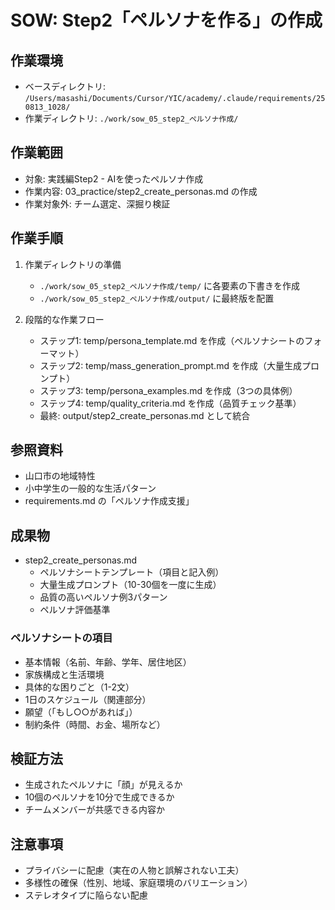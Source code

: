 # SOW: Step2「ペルソナを作る」の作成

## 作業環境
- ベースディレクトリ: `/Users/masashi/Documents/Cursor/YIC/academy/.claude/requirements/250813_1028/`
- 作業ディレクトリ: `./work/sow_05_step2_ペルソナ作成/`

## 作業範囲
- 対象: 実践編Step2 - AIを使ったペルソナ作成
- 作業内容: 03_practice/step2_create_personas.md の作成
- 作業対象外: チーム選定、深掘り検証

## 作業手順
1. 作業ディレクトリの準備
   - `./work/sow_05_step2_ペルソナ作成/temp/` に各要素の下書きを作成
   - `./work/sow_05_step2_ペルソナ作成/output/` に最終版を配置

2. 段階的な作業フロー
   - ステップ1: temp/persona_template.md を作成（ペルソナシートのフォーマット）
   - ステップ2: temp/mass_generation_prompt.md を作成（大量生成プロンプト）
   - ステップ3: temp/persona_examples.md を作成（3つの具体例）
   - ステップ4: temp/quality_criteria.md を作成（品質チェック基準）
   - 最終: output/step2_create_personas.md として統合

## 参照資料
- 山口市の地域特性
- 小中学生の一般的な生活パターン
- requirements.md の「ペルソナ作成支援」

## 成果物
- step2_create_personas.md
  - ペルソナシートテンプレート（項目と記入例）
  - 大量生成プロンプト（10-30個を一度に生成）
  - 品質の高いペルソナ例3パターン
  - ペルソナ評価基準

### ペルソナシートの項目
- 基本情報（名前、年齢、学年、居住地区）
- 家族構成と生活環境
- 具体的な困りごと（1-2文）
- 1日のスケジュール（関連部分）
- 願望（「もし○○があれば」）
- 制約条件（時間、お金、場所など）

## 検証方法
- 生成されたペルソナに「顔」が見えるか
- 10個のペルソナを10分で生成できるか
- チームメンバーが共感できる内容か

## 注意事項
- プライバシーに配慮（実在の人物と誤解されない工夫）
- 多様性の確保（性別、地域、家庭環境のバリエーション）
- ステレオタイプに陥らない配慮